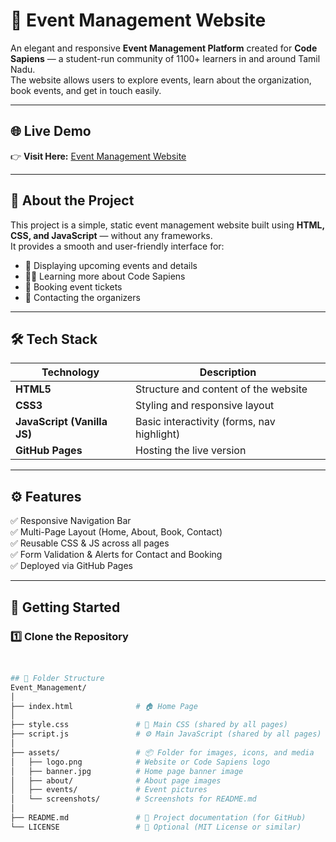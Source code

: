 # 🎉 Event Management Website

An elegant and responsive **Event Management Platform** created for **Code Sapiens** — a student-run community of 1100+ learners in and around Tamil Nadu.  
The website allows users to explore events, learn about the organization, book events, and get in touch easily.

---

## 🌐 Live Demo

👉 **Visit Here:** [Event Management Website](https://eraianbu-damodharan.github.io/Event_Management/)

---

## 🧠 About the Project

This project is a simple, static event management website built using **HTML, CSS, and JavaScript** — without any frameworks.  
It provides a smooth and user-friendly interface for:

- 📢 Displaying upcoming events and details  
- 🧑‍💼 Learning more about Code Sapiens  
- 📝 Booking event tickets  
- 📩 Contacting the organizers  

---

## 🛠️ Tech Stack

| Technology | Description |
|-------------|-------------|
| **HTML5** | Structure and content of the website |
| **CSS3** | Styling and responsive layout |
| **JavaScript (Vanilla JS)** | Basic interactivity (forms, nav highlight) |
| **GitHub Pages** | Hosting the live version |

---

## ⚙️ Features

✅ Responsive Navigation Bar  
✅ Multi-Page Layout (Home, About, Book, Contact)  
✅ Reusable CSS & JS across all pages  
✅ Form Validation & Alerts for Contact and Booking  
✅ Deployed via GitHub Pages  

---

## 🚀 Getting Started

### 1️⃣ Clone the Repository

```bash


## 📁 Folder Structure
Event_Management/
│
├── index.html              # 🏠 Home Page
│
├── style.css               # 🎨 Main CSS (shared by all pages)
├── script.js               # ⚙️ Main JavaScript (shared by all pages)
│
├── assets/                 # 📦 Folder for images, icons, and media
│   ├── logo.png            # Website or Code Sapiens logo
│   ├── banner.jpg          # Home page banner image
│   ├── about/              # About page images
│   ├── events/             # Event pictures
│   └── screenshots/        # Screenshots for README.md
│
├── README.md               # 📘 Project documentation (for GitHub)
└── LICENSE                 # 📄 Optional (MIT License or similar)


